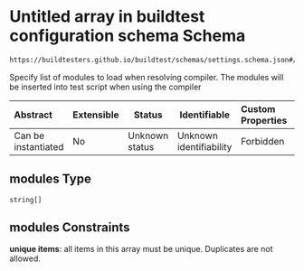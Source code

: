 # Untitled array in buildtest configuration schema Schema

```txt
https://buildtesters.github.io/buildtest/schemas/settings.schema.json#/definitions/modules
```

Specify list of modules to load when resolving compiler. The modules will be inserted into test script when using the compiler


| Abstract            | Extensible | Status         | Identifiable            | Custom Properties | Additional Properties | Access Restrictions | Defined In                                                                   |
| :------------------ | ---------- | -------------- | ----------------------- | :---------------- | --------------------- | ------------------- | ---------------------------------------------------------------------------- |
| Can be instantiated | No         | Unknown status | Unknown identifiability | Forbidden         | Allowed               | none                | [settings.schema.json\*](../out/settings.schema.json "open original schema") |

## modules Type

`string[]`

## modules Constraints

**unique items**: all items in this array must be unique. Duplicates are not allowed.

